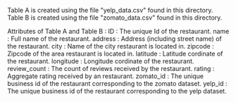 Table A is created using the file "yelp_data.csv" found in this directory.
Table B is created using the file "zomato_data.csv" found in this directory.

Attributes of Table A and Table B :
  ID : The unique Id of the restaurant.
  name : Full name of the restaurant.
  address : Address (including street name) of the restaurant.
  city : Name of the city restaurant is located in.
  zipcode : Zipcode of the area restaurant is located in.
  latitude : Latitude cordinate of the restaurant.
  longitude : Longitude cordinate of the restaurant. 
  review_count : The count of reviews received by the restaurant.
  rating : Aggregate rating received by an restaurant.
  zomato_id : The unique business id of the restaurant corresponding to the zomato dataset.
  yelp_id : The unique business id of the restaurant corresponding to the yelp dataset.
